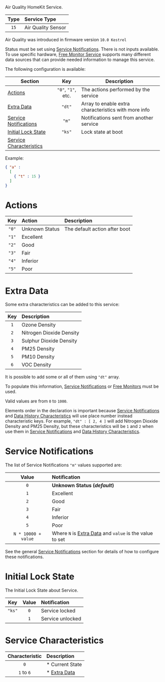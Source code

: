 Air Quality HomeKit Service.

| Type | Service Type |
|:----:|:------------|
| `15` | Air Quality Sensor

Air Quality was introduced in firmware version `10.0 Kestrel`
<!-- FIXME: Remove this line after July 2022 -->

Status must be set using [Service Notifications](#service-notifications). There is not inputs available. To use specific hardware,
[Free Monitor Service](free-monitor) supports many different data sources that can provide needed information to manage this service.

The following configuration is available:

<!-- markdownlint-disable MD013 -->
| Section | Key | Description |
|---------|:-----:|-------------|
| [Actions](#actions) | `"0"`, `"1"`, etc. | The actions performed by the service
| [Extra Data](#extra-data) | `"dt"` | Array to enable extra characteristics with more info
| [Service Notifications](#service-notifications) | `"m"` | Notifications sent from another service
| [Initial Lock State](#initial-lock-state) | `"ks"` | Lock state at boot
| [Service Characteristics](#service-characteristics) ||

Example:
```json
{ "a" :
  [
    { "t" : 15 }
  ]
}
```

# Actions

| Key | Action | Description |
|:----:|:-------|:------------|
| `"0"` | Unknown Status | The default action after boot
| `"1"` | Excellent |
| `"2"` | Good |
| `"3"` | Fair |
| `"4"` | Inferior |
| `"5"` | Poor |

# Extra Data

Some extra characteristics can be added to this service:

| Key | Description |
|:----:|:------------|
| `1` | Ozone Density
| `2` | Nitrogen Dioxide Density
| `3` | Sulphur Dioxide Density
| `4` | PM25 Density
| `5` | PM10 Density
| `6` | VOC Density

It is possible to add some or all of them using `"dt"` array.

To populate this information, [Service Notifications](#service-notifications) or [Free Monitors](free-monitor) must be used.

Valid values are from `0` to `1000`.

Elements order in the declaration is important because [Service Notifications](#service-notifications) and [Data History Characteristics](#data-history-characteristics) will use place number instead characteristic keys. For example, `"dt" : [ 2, 4 ]` will add Nitrogen Dioxide Density and PM25 Density, but these characteristics will be `1` and `2` when use them in [Service Notifications](#Service-Notifications) and [Data History Characteristics](#dData-history-characteristics).

# Service Notifications

The list of Service Notifications `"m"` values supported are:

| Value | Notification |
|:-----:|:------------|
| `0` | **Unknown Status (_default_)**
| `1` | Excellent
| `2` | Good
| `3` | Fair
| `4` | Inferior
| `5` | Poor
| `N * 10000 + value` | Where `N` is [Extra Data](#extra-data) and `value` is the value to set

See the general [Service Notifications](accessory-configuration#service-notifications)
section for details of how to configure these notifications.

# Initial Lock State

The Initial Lock State about Service.

| Key  | Value | Notification |
| :---:|:-----:|:------------|
| `"ks"` | `0` | Service locked
| | `1` | Service unlocked

# Service Characteristics

| Characteristic | Description |
|:------:|:-----|
| `0` | * Current State
| `1` to `6` | * [Extra Data](#extra-data) 
